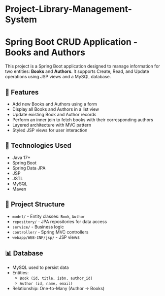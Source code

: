 # Project-Library-Management-System
# Spring Boot CRUD Application - Books and Authors

This project is a Spring Boot application designed to manage information for two entities: **Books** and **Authors**. It supports Create, Read, and Update operations using JSP views and a MySQL database.

## 📌 Features

- Add new Books and Authors using a form
- Display all Books and Authors in a list view
- Update existing Book and Author records
- Perform an inner join to fetch books with their corresponding authors
- Layered architecture with MVC pattern
- Styled JSP views for user interaction

## 📁 Technologies Used

- Java 17+
- Spring Boot
- Spring Data JPA
- JSP
- JSTL
- MySQL
- Maven

## 🧱 Project Structure

- `model/` - Entity classes: `Book`, `Author`
- `repository/` - JPA repositories for data access
- `service/` - Business logic
- `controller/` - Spring MVC controllers
- `webapp/WEB-INF/jsp/` - JSP views

## 📊 Database

- MySQL used to persist data
- Entities:
  - `Book (id, title, isbn, author_id)`
  - `Author (id, name, email)`
- Relationship: One-to-Many (Author → Books)

